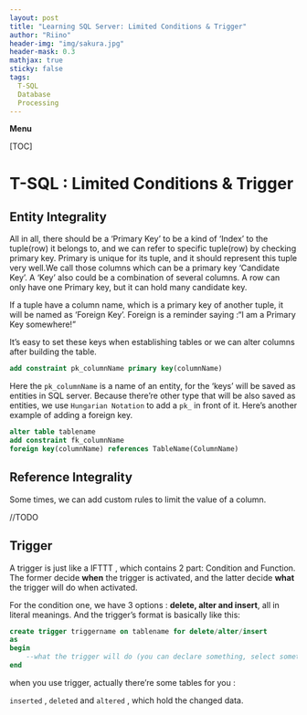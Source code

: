 ```yaml
---
layout: post
title: "Learning SQL Server: Limited Conditions & Trigger"
author: "Riino"
header-img: "img/sakura.jpg"
header-mask: 0.3
mathjax: true
sticky: false
tags:
  T-SQL
  Database
  Processing
---
```


**Menu**

[TOC]

# T-SQL : Limited Conditions & Trigger

## Entity Integrality

All in all, there should be a ‘Primary Key’ to be a kind of ‘Index’ to the tuple(row) it belongs to, and we can refer to specific tuple(row) by checking primary key. Primary is unique for its tuple, and it should represent this tuple very well.We call those columns which can be a primary key ‘Candidate Key’. A ‘Key’ also could be a combination of several columns. A row can only have one Primary key, but it can hold many candidate key.

If a tuple have a column name, which is a primary key of another tuple, it will be named as ‘Foreign Key’. Foreign is a reminder saying :“I am a Primary Key somewhere!”

It’s easy to set these keys when establishing tables or we can alter columns after building the table.

```sql
add constraint pk_columnName primary key(columnName)
```

Here the `pk_columnName` is a name of an entity, for the ‘keys’ will be saved as entities in SQL server. Because there’re other type that will be also saved as entities, we use `Hungarian Notation` to add a `pk_` in front of it. Here’s another example of adding a foreign key.

```sql
alter table tablename
add constraint fk_columnName 
foreign key(columnName) references TableName(ColumnName)
```

## Reference  Integrality

Some times, we can add custom rules to limit the value of a column.

//TODO

## Trigger

A trigger is just like a IFTTT , which contains 2 part: Condition and Function. The former decide **when** the trigger is activated, and the latter decide **what** the trigger will do when activated.

For the condition one, we have 3 options : **delete, alter and insert**, all in literal meanings. And the trigger’s format is basically like this:

```sql
create trigger triggername on tablename for delete/alter/insert
as
begin
	--what the trigger will do (you can declare something, select something and update/delete/insert)
end
```

when you use trigger, actually there’re some tables for you :

`inserted` , `deleted` and `altered` , which hold the changed data.



